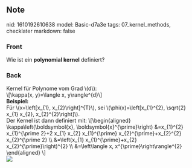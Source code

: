 ## Note
nid: 1610192610638
model: Basic-d7a3e
tags: 07_kernel_methods, checklater
markdown: false

### Front
Wie ist ein <b>polynomial kernel</b> definiert?

### Back
<div>
  Kernel für Polynome vom Grad \(d\):
</div>\[\kappa(x, y)=\langle x, y\rangle^{d}\]
<div>
  <b>Beispiel:</b>
</div>
<div>
  Für \(x=\left[x_{1}, x_{2}\right]^{T}\), sei
  \(\phi(x)=\left[x_{1}^{2}, \sqrt{2} x_{1} x_{2},
  x_{2}^{2}\right]\).
</div>
<div>
  Der Kernel ist dann definiert mit: \[\begin{aligned}
  \kappa\left(\boldsymbol{x}, \boldsymbol{x}^{\prime}\right)
  &=x_{1}^{2} x_{1}^{\prime 2}+2 x_{1} x_{2} x_{1}^{\prime}
  x_{2}^{\prime}+x_{2}^{2} x_{2}^{\prime 2} \\ &=\left(x_{1}
  x_{1}^{\prime}+x_{2} x_{2}^{\prime}\right)^{2} \\
  &=\left\langle x, x^{\prime}\right\rangle^{2} \end{aligned}
  \]
</div>
<div><img src=
paste-0794fed3b91b29540d61d65276d9b20b14458a0b.jpg></div>
